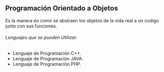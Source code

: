 ## Programación Orientado a Objetos
Es la manera en como se abstraen los objetos de la vida real a un codigo junto con sus funciones.

###### Lenguajes que se pueden Utilizar:
- Lenguaje de Programación C++.
- Lenguaje de Programación JAVA.
- Lenguaje de Programación PHP.